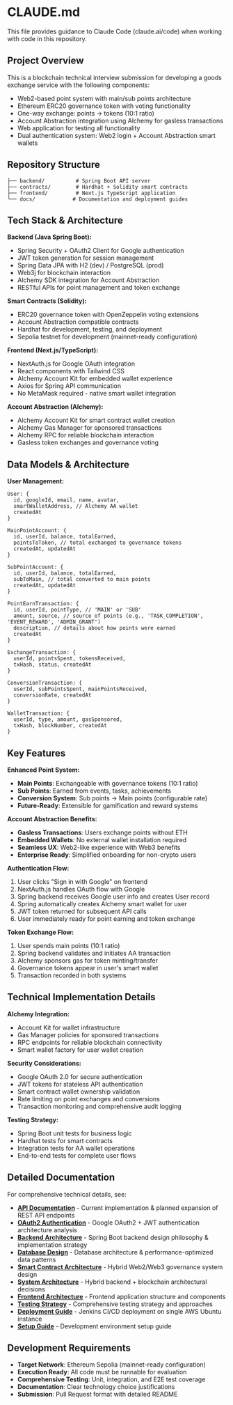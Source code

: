 # CLAUDE.md

This file provides guidance to Claude Code (claude.ai/code) when working with code in this repository.

## Project Overview

This is a blockchain technical interview submission for developing a goods exchange service with the following components:
- Web2-based point system with main/sub points architecture
- Ethereum ERC20 governance token with voting functionality
- One-way exchange: points → tokens (10:1 ratio)
- Account Abstraction integration using Alchemy for gasless transactions
- Web application for testing all functionality
- Dual authentication system: Web2 login + Account Abstraction smart wallets

## Repository Structure

```
├── backend/          # Spring Boot API server
├── contracts/        # Hardhat + Solidity smart contracts
├── frontend/         # Next.js TypeScript application
└── docs/            # Documentation and deployment guides
```

## Tech Stack & Architecture

**Backend (Java Spring Boot):**
- Spring Security + OAuth2 Client for Google authentication
- JWT token generation for session management
- Spring Data JPA with H2 (dev) / PostgreSQL (prod)
- Web3j for blockchain interaction
- Alchemy SDK integration for Account Abstraction
- RESTful APIs for point management and token exchange

**Smart Contracts (Solidity):**
- ERC20 governance token with OpenZeppelin voting extensions
- Account Abstraction compatible contracts
- Hardhat for development, testing, and deployment
- Sepolia testnet for development (mainnet-ready configuration)

**Frontend (Next.js/TypeScript):**
- NextAuth.js for Google OAuth integration
- React components with Tailwind CSS
- Alchemy Account Kit for embedded wallet experience
- Axios for Spring API communication
- No MetaMask required - native smart wallet integration

**Account Abstraction (Alchemy):**
- Alchemy Account Kit for smart contract wallet creation
- Alchemy Gas Manager for sponsored transactions
- Alchemy RPC for reliable blockchain interaction
- Gasless token exchanges and governance voting

## Data Models & Architecture

**User Management:**
```
User: {
  id, googleId, email, name, avatar,
  smartWalletAddress, // Alchemy AA wallet
  createdAt
}

MainPointAccount: {
  id, userId, balance, totalEarned,
  pointsToToken, // total exchanged to governance tokens
  createdAt, updatedAt
}

SubPointAccount: {
  id, userId, balance, totalEarned,
  subToMain, // total converted to main points
  createdAt, updatedAt
}

PointEarnTransaction: {
  id, userId, pointType, // 'MAIN' or 'SUB'
  amount, source, // source of points (e.g., 'TASK_COMPLETION', 'EVENT_REWARD', 'ADMIN_GRANT')
  description, // details about how points were earned
  createdAt
}

ExchangeTransaction: {
  userId, pointsSpent, tokensReceived,
  txHash, status, createdAt
}

ConversionTransaction: {
  userId, subPointsSpent, mainPointsReceived,
  conversionRate, createdAt
}

WalletTransaction: {
  userId, type, amount, gasSponsored,
  txHash, blockNumber, createdAt
}
```

## Key Features

**Enhanced Point System:**
- **Main Points**: Exchangeable with governance tokens (10:1 ratio)
- **Sub Points**: Earned from events, tasks, achievements
- **Conversion System**: Sub points → Main points (configurable rate)
- **Future-Ready**: Extensible for gamification and reward systems

**Account Abstraction Benefits:**
- **Gasless Transactions**: Users exchange points without ETH
- **Embedded Wallets**: No external wallet installation required
- **Seamless UX**: Web2-like experience with Web3 benefits
- **Enterprise Ready**: Simplified onboarding for non-crypto users

**Authentication Flow:**
1. User clicks "Sign in with Google" on frontend
2. NextAuth.js handles OAuth flow with Google
3. Spring backend receives Google user info and creates User record
4. Spring automatically creates Alchemy smart wallet for user
5. JWT token returned for subsequent API calls
6. User immediately ready for point earning and token exchange

**Token Exchange Flow:**
1. User spends main points (10:1 ratio)
2. Spring backend validates and initiates AA transaction
3. Alchemy sponsors gas for token minting/transfer
4. Governance tokens appear in user's smart wallet
5. Transaction recorded in both systems

## Technical Implementation Details

**Alchemy Integration:**
- Account Kit for wallet infrastructure
- Gas Manager policies for sponsored transactions
- RPC endpoints for reliable blockchain connectivity
- Smart wallet factory for user wallet creation

**Security Considerations:**
- Google OAuth 2.0 for secure authentication
- JWT tokens for stateless API authentication
- Smart contract wallet ownership validation
- Rate limiting on point exchanges and conversions
- Transaction monitoring and comprehensive audit logging

**Testing Strategy:**
- Spring Boot unit tests for business logic
- Hardhat tests for smart contracts
- Integration tests for AA wallet operations
- End-to-end tests for complete user flows

## Detailed Documentation

For comprehensive technical details, see:
- **[API Documentation](./claudemds/CLAUDE-API.md)** - Current implementation & planned expansion of REST API endpoints
- **[OAuth2 Authentication](./claudemds/CLAUDE-OAUTH2.md)** - Google OAuth2 + JWT authentication architecture analysis
- **[Backend Architecture](./claudemds/CLAUDE-BACKEND.md)** - Spring Boot backend design philosophy & implementation strategy
- **[Database Design](./claudemds/CLAUDE-DATABASE.md)** - Database architecture & performance-optimized data patterns
- **[Smart Contract Architecture](./claudemds/CLAUDE-CONTRACTS.md)** - Hybrid Web2/Web3 governance system design
- **[System Architecture](./claudemds/CLAUDE-ARCHITECTURE.md)** - Hybrid backend + blockchain architectural decisions
- **[Frontend Architecture](./claudemds/CLAUDE-FRONTEND.md)** - Frontend application structure and components
- **[Testing Strategy](./claudemds/CLAUDE-TESTING.md)** - Comprehensive testing strategy and approaches
- **[Deployment Guide](./claudemds/CLAUDE-DEPLOYMENT.md)** - Jenkins CI/CD deployment on single AWS Ubuntu instance
- **[Setup Guide](./claudemds/CLAUDE-SETUP.md)** - Development environment setup guide

## Development Requirements

- **Target Network**: Ethereum Sepolia (mainnet-ready configuration)
- **Execution Ready**: All code must be runnable for evaluation
- **Comprehensive Testing**: Unit, integration, and E2E test coverage
- **Documentation**: Clear technology choice justifications
- **Submission**: Pull Request format with detailed README